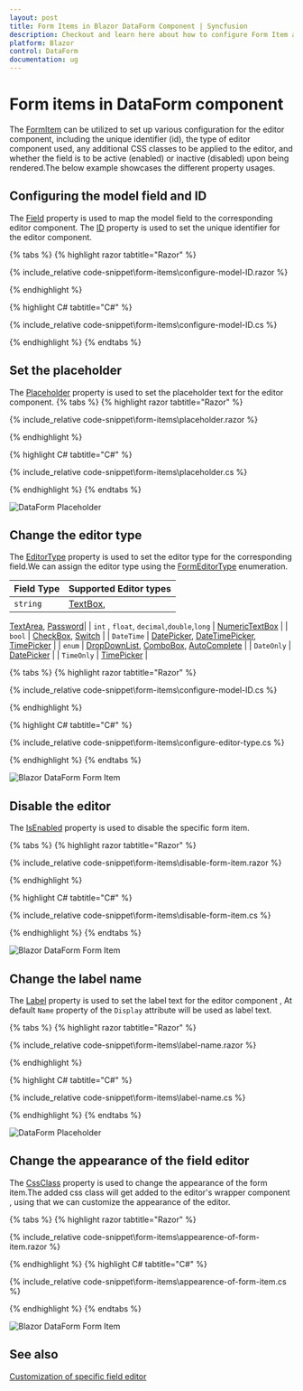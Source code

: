 ```yaml
---
layout: post
title: Form Items in Blazor DataForm Component | Syncfusion
description: Checkout and learn here about how to configure Form Item and its customization in Blazor DataForm component.
platform: Blazor
control: DataForm
documentation: ug
---
```


# Form items in DataForm component

The [FormItem](https://help.syncfusion.com/cr/blazor/Syncfusion.Blazor.DataForm.FormItem.html)  can be utilized to set up various configuration for the editor component, including the unique identifier (id), the type of editor component used, any additional CSS classes to be applied to the editor, and whether the field is to be active (enabled) or inactive (disabled) upon being rendered.The below example showcases the different property usages.


## Configuring the model field and ID

The [Field](https://help.syncfusion.com/cr/blazor/Syncfusion.Blazor.DataForm.FormItem.html#Syncfusion_Blazor_DataForm_FormItem_Field) property is used to map the model field to the corresponding editor component. The [ID](https://help.syncfusion.com/cr/blazor/Syncfusion.Blazor.DataForm.FormItem.html#Syncfusion_Blazor_DataForm_FormItem_ID) property is used to set the unique identifier for the editor component.

{% tabs %}
{% highlight razor tabtitle="Razor"  %}

{% include_relative code-snippet\form-items\configure-model-ID.razor %}

{% endhighlight %}

{% highlight C# tabtitle="C#"  %}

{% include_relative code-snippet\form-items\configure-model-ID.cs %}

{% endhighlight %}
{% endtabs %}

## Set the placeholder

The [Placeholder](https://help.syncfusion.com/cr/blazor/Syncfusion.Blazor.DataForm.FormItem.html#Syncfusion_Blazor_DataForm_FormItem_Placeholder) property is used to set the placeholder text for the editor component. 
{% tabs %}
{% highlight razor tabtitle="Razor"  %}

{% include_relative code-snippet\form-items\placeholder.razor %}

{% endhighlight %}

{% highlight C# tabtitle="C#"  %}

{% include_relative code-snippet\form-items\placeholder.cs %}

{% endhighlight %}
{% endtabs %}

![DataForm Placeholder](./images/blazor_dataform_placeholder.png)

## Change the editor type

The [EditorType](https://help.syncfusion.com/cr/blazor/Syncfusion.Blazor.DataForm.FormItem.html#Syncfusion_Blazor_DataForm_FormItem_EditorType) property is used to set the editor type for the corresponding field.We can assign the editor type using the [FormEditorType](https://help.syncfusion.com/cr/blazor/Syncfusion.Blazor.DataForm.FormEditorType.html) enumeration.

| Field Type | Supported Editor types |
| ------------ | ----------------------- |
| `string` | [TextBox](https://help.syncfusion.com/cr/blazor/Syncfusion.Blazor.DataForm.FormEditorType.html#Syncfusion_Blazor_DataForm_FormEditorType_TextBox),
[TextArea](https://help.syncfusion.com/cr/blazor/Syncfusion.Blazor.DataForm.FormEditorType.html#Syncfusion_Blazor_DataForm_FormEditorType_TextArea),
[Password](https://help.syncfusion.com/cr/blazor/Syncfusion.Blazor.DataForm.FormEditorType.html#Syncfusion_Blazor_DataForm_FormEditorType_Password)|
| `int` , `float`, `decimal`,`double`,`long` | [NumericTextBox](https://help.syncfusion.com/cr/blazor/Syncfusion.Blazor.DataForm.FormEditorType.html#Syncfusion_Blazor_DataForm_FormEditorType_NumericTextBox) |
| `bool` | [CheckBox](https://help.syncfusion.com/cr/blazor/Syncfusion.Blazor.DataForm.FormEditorType.html#Syncfusion_Blazor_DataForm_FormEditorType_CheckBox),
[Switch](https://help.syncfusion.com/cr/blazor/Syncfusion.Blazor.DataForm.FormEditorType.html#Syncfusion_Blazor_DataForm_FormEditorType_Switch) |
| `DateTime` | [DatePicker](https://help.syncfusion.com/cr/blazor/Syncfusion.Blazor.DataForm.FormEditorType.html#Syncfusion_Blazor_DataForm_FormEditorType_DatePicker),
[DateTimePicker](https://help.syncfusion.com/cr/blazor/Syncfusion.Blazor.DataForm.FormEditorType.html#Syncfusion_Blazor_DataForm_FormEditorType_DateTimePicker),
[TimePicker](https://help.syncfusion.com/cr/blazor/Syncfusion.Blazor.DataForm.FormEditorType.html#Syncfusion_Blazor_DataForm_FormEditorType_TimePicker) |
| `enum` | [DropDownList](https://help.syncfusion.com/cr/blazor/Syncfusion.Blazor.DataForm.FormEditorType.html#Syncfusion_Blazor_DataForm_FormEditorType_DropDownList),
[ComboBox](https://help.syncfusion.com/cr/blazor/Syncfusion.Blazor.DataForm.FormEditorType.html#Syncfusion_Blazor_DataForm_FormEditorType_ComboBox),
[AutoComplete](https://help.syncfusion.com/cr/blazor/Syncfusion.Blazor.DataForm.FormEditorType.html#Syncfusion_Blazor_DataForm_FormEditorType_AutoComplete) |
| `DateOnly` | [DatePicker](https://help.syncfusion.com/cr/blazor/Syncfusion.Blazor.DataForm.FormEditorType.html#Syncfusion_Blazor_DataForm_FormEditorType_DatePicker) |
| `TimeOnly` | [TimePicker](https://help.syncfusion.com/cr/blazor/Syncfusion.Blazor.DataForm.FormEditorType.html#Syncfusion_Blazor_DataForm_FormEditorType_TimePicker) |

{% tabs %}
{% highlight razor tabtitle="Razor"  %}

{% include_relative code-snippet\form-items\configure-model-ID.cs %}

{% endhighlight %}

{% highlight C# tabtitle="C#"  %}

{% include_relative code-snippet\form-items\configure-editor-type.cs %}

{% endhighlight %}
{% endtabs %}

![Blazor DataForm Form Item](images/blazor_dataform_formitem.png)


## Disable the editor

The [IsEnabled](https://help.syncfusion.com/cr/blazor/Syncfusion.Blazor.DataForm.FormItem.html#Syncfusion_Blazor_DataForm_FormItem_IsEnabled) property is used to disable the specific form item.

{% tabs %}
{% highlight razor tabtitle="Razor"  %}

{% include_relative code-snippet\form-items\disable-form-item.razor %}

{% endhighlight %}

{% highlight C# tabtitle="C#"  %}

{% include_relative code-snippet\form-items\disable-form-item.cs %}

{% endhighlight %}
{% endtabs %}

![Blazor DataForm Form Item](images/blazor_dataform_formitem_disabled.png)

## Change the label name 

The [Label](https://help.syncfusion.com/cr/blazor/Syncfusion.Blazor.DataForm.FormItem.html#Syncfusion_Blazor_DataForm_FormItem_Label) property is used to set the label text for the editor component , At default `Name` property of the `Display` attribute will be used as label text.

{% tabs %}
{% highlight razor tabtitle="Razor"  %}

{% include_relative code-snippet\form-items\label-name.razor %}


{% endhighlight %}

{% highlight C# tabtitle="C#"  %}

{% include_relative code-snippet\form-items\label-name.cs %}


{% endhighlight %}
{% endtabs %}

![DataForm Placeholder](./images/blazor_dataform_label_text.png)


## Change the appearance of the field editor

The [CssClass](https://help.syncfusion.com/cr/blazor/Syncfusion.Blazor.DataForm.FormItem.html#Syncfusion_Blazor_DataForm_FormItem_CssClass) property is used to change the appearance of the form item.The added css class will get added to the editor's wrapper component , using that we can customize the appearance of the editor.

{% tabs %}
{% highlight razor tabtitle="Razor"  %}

{% include_relative code-snippet\form-items\appearence-of-form-item.razor %}

{% endhighlight %}
{% highlight C# tabtitle="C#"  %}

{% include_relative code-snippet\form-items\appearence-of-form-item.cs %}

{% endhighlight %}
{% endtabs %}

![Blazor DataForm Form Item](images/blazor_dataform_formitem_cssclass.png)

## See also

[Customization of specific field editor](https://blazor.syncfusion.com/documentation/data-form/templates#customization-of-specific-field-editor)